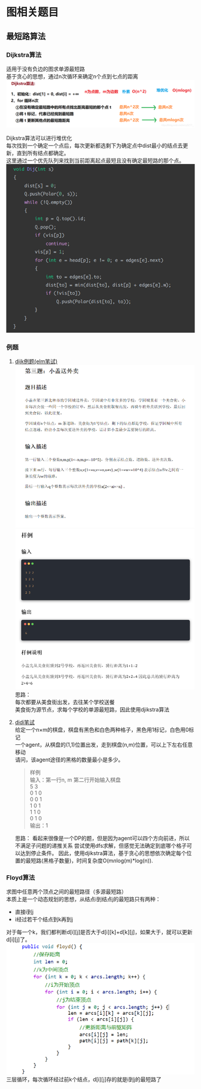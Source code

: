# 图相关题目

## 最短路算法

### Dijkstra算法
适用于没有负边的图求单源最短路  
基于贪心的思想，通过n次循环来确定n个点到七点的距离  
![image](./picture/dijk1.png)

Dijkstra算法可以进行堆优化  
每次找到一个确定一个点后，每次更新都选剩下为确定点中dist最小的结点去更新，直到所有结点都确定。  
这里通过一个优先队列来找到当前距离起点最短且没有确定最短路的那个点。  
![image](./picture/dijk2.png)

### 例题

1. [dijk例题(elm笔试)](./dijk_elm.py)
  ![饿了么笔试题](./picture/example_elm.png)
  ![饿了么笔试题](./picture/example_elm_2.png)
  思路：  
  每次都要从美食街出发，去往某个学校送餐  
  美食街为源节点，求每个学校的单源最短路，因此使用djikstra算法

2. [didi笔试](./dijk_didi.py)  
   给定一个n×m的棋盘，棋盘有黑色和白色两种格子，黑色用1标记，白色用0标记  
   一个agent，从棋盘的(1,1)位置出发，走到棋盘(n,m)位置，可以上下左右任意移动  
   请问，该agent途径的黑格的数量最小是多少。
   > 样例  
   输入：第一行n, m 第二行开始输入棋盘  
   5 3  
   0 1 0  
   0 0 1  
   1 0 1  
   1 1 0  
   0 1 0  
   输出：1

   思路：
   看起来很像是一个DP的题，但是因为agent可以四个方向前进，所以不满足子问题的递推关系
   尝试使用dfs求解，但感觉无法确定到底哪个格子可以达到停止条件。
   因此，使用djikstra算法，基于贪心的思想依次确定每个位置的最短路(黑格子数量)，时间复杂度O(m*n*log(m)*log(n)).


### Floyd算法

求图中任意两个顶点之间的最短路径（多源最短路）  
本质上是一个动态规划的思想，从结点i到结点j的最短路只有两种：
- 直接i到j
- i经过若干个结点到k再到j
  
对于每一个k，我们都判断d[i][j]是否大于d[i][k]+d[k][j]，如果大于，就可以更新d[i][j]了。  
![Alt text](./picture/image.png)  
三层循环，每次循环经过前k个结点，d[i][j]存的就是i到j的最短路了